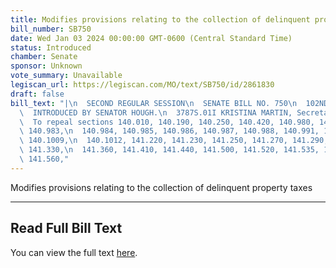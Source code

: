 ```yaml
---
title: Modifies provisions relating to the collection of delinquent property taxes
bill_number: SB750
date: Wed Jan 03 2024 00:00:00 GMT-0600 (Central Standard Time)
status: Introduced
chamber: Senate
sponsor: Unknown
vote_summary: Unavailable
legiscan_url: https://legiscan.com/MO/text/SB750/id/2861830
draft: false
bill_text: "|\n  SECOND REGULAR SESSION\n  SENATE BILL NO. 750\n  102ND GENERA L ASSEMBLY\n\
  \  INTRODUCED BY SENATOR HOUGH.\n  3787S.01I KRISTINA MARTIN, Secretary\n  AN ACT\n\
  \  To repeal sections 140.010, 140.190, 140.250, 140.420, 140.980, 140.981, 140.982,\
  \ 140.983,\n  140.984, 140.985, 140.986, 140.987, 140.988, 140.991, 140.1000, 140.1006,\
  \ 140.1009,\n  140.1012, 141.220, 141.230, 141.250, 141.270, 141.290, 141.300, 141.320,\
  \ 141.330,\n  141.360, 141.410, 141.440, 141.500, 141.520, 141.535, 141.540, 141.550,\
  \ 141.560,"
---
```

Modifies provisions relating to the collection of delinquent property taxes

---

## Read Full Bill Text

You can view the full text [here](https://legiscan.com/MO/text/SB750/id/2861830).
